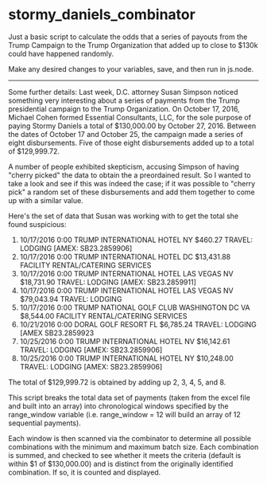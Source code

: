 # stormy_daniels_combinator

Just a basic script to calculate the odds that a series of payouts from the Trump Campaign to the Trump Organization that added up to close to $130k could have happened randomly.

Make any desired changes to your variables, save, and then run in js.node.



---

Some further details: Last week, D.C. attorney Susan Simpson noticed something very interesting about a series of payments from the Trump presidential campaign to the Trump Organization.  On October 17, 2016, Michael Cohen formed Essential Consultants, LLC, for the sole purpose of paying Stormy Daniels a total of $130,000.00 by October 27, 2016.  Between the dates of October 17 and October 25, the campaign made a series of eight disbursements.  Five of those eight disbursements added up to a total of $129,999.72.  

A number of people exhibited skepticism, accusing Simpson of having "cherry picked" the data to obtain the a preordained result.  So I wanted to take a look and see if this was indeed the case; if it was possible to "cherry pick" a random set of these disbursements and add them together to come up with a similar value.

Here's the set of data that Susan was working with to get the total she found suspicious: 

1. 10/17/2016 0:00	TRUMP INTERNATIONAL HOTEL				NY	$460.27 	TRAVEL: LODGING [AMEX: SB23.2859906]
2. 10/17/2016 0:00	TRUMP INTERNATIONAL HOTEL				DC	$13,431.88 	FACILITY RENTAL/CATERING SERVICES
3. 10/17/2016 0:00	TRUMP INTERNATIONAL HOTEL LAS VEGAS		NV	$18,731.90 	TRAVEL: LODGING [AMEX: SB23.2859911]
4. 10/17/2016 0:00	TRUMP INTERNATIONAL HOTEL LAS VEGAS		NV	$79,043.94 	TRAVEL: LODGING
5. 10/17/2016 0:00	TRUMP NATIONAL GOLF CLUB WASHINGTON DC	VA	$8,544.00 	FACILITY RENTAL/CATERING SERVICES
6. 10/21/2016 0:00	DORAL GOLF RESORT						FL	$6,785.24 	TRAVEL: LODGING [AMEX SB23.2859923
7. 10/25/2016 0:00	TRUMP INTERNATIONAL HOTEL				NV	$16,142.61 	TRAVEL: LODGING [AMEX: SB23.2859906]
8. 10/25/2016 0:00	TRUMP INTERNATIONAL HOTEL				NY	$10,248.00 	TRAVEL: LODGING [AMEX: SB23.2859906]

The total of $129,999.72 is obtained by adding up 2, 3, 4, 5, and 8.  

This script breaks the total data set of payments (taken from the excel file and built into an array) into chronological windows specified by the range_window variable (i.e. range_window = 12 will build an array of 12 sequential payments).

Each window is then scanned via the combinator to determine all possible combinations with the minimum and maximum batch size.  Each combination is summed, and checked to see whether it meets the criteria (default is within $1 of $130,000.00) and is distinct from the originally identified combination.  If so, it is counted and displayed.














